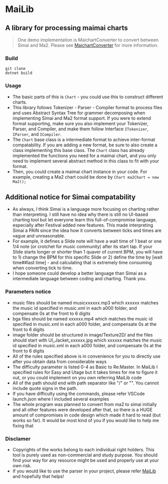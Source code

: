 # MaiLib

## A library for processing maimai charts
> One demo implementation is MaichartConverter to convert between Simai and Ma2. Please see [MaichartConverter](https://github.com/Neskol/MaichartConverter) for more information.

### Build
    git clone
    dotnet build
### Usage
- The basic parts of this is `Chart` - you could use this to construct different charts.
- This library follows Tokenizer - Parser - Compiler format to process files and uses Abstract Syntax Tree for grammer decomposing when implementing Simai and Ma2 format support. If you were to extend format supporting, make sure you also implement your Tokenizer, Parser, and Compiler, and make them follow Interface `ITokenizer`, `IParser`, and `ICompiler`.
- The `Chart` base class is a intermediate format to achieve inter-format compatability. If you are adding a new format, be sure to also create a class implementing this base class. The `Chart` class has already implemented the functions you need for a maimai chart, and you only need to implement several abstract method in this class to fit with your format.
- Then, you could create a maimai chart instance in your code. For example, creating a Ma2 chart could be done by `Chart ma2Chart = new Ma2();`

## Additional notice for Simai compatability
- As always, I think Simai is a language more focusing on charting rather than interpreting. I still have no idea why there is still no UI-based charting tool but let everyone learn this full-of-compromise language, especially after Festival added new features. This made interpreting Simai a PAIN since the idea how it converts between ticks and times are vague and unreasonable.
- For example, it defines a Slide note will have a wait time of 1 beat or one 1/4 note (or crotchet for music community) after its start tap. If your Slide starts longer or shorter than 1 quaver of current BPM, you will have to 1) change the BPM for this specific Slide or 2) define the time by [wait time##last time] - and calculating that is extremely time consuming when converting tick to time.
- I hope someone could develop a better language than Simai as a intermediate language between coding and charting. Thank you.

### Parameters notice
- music files should be named musicxxxxxx.mp3 which xxxxxx matches the music id specified in music.xml in each a000 folder, and compensate 0s at the front to 6 digits
- bga files should be named xxxxxx.mp4 which matches the music id specified in music.xml in each a000 folder, and compensate 0s at the front to 6 digits
- image folder should be structured in image/Texture2D/ and the files should start with UI_Jacket_xxxxxx.jpg which xxxxxx matches the music id specified in music.xml in each a000 folder, and compensate 0s at the front to 6 digits
- All of the rules specified above is in convenience for you to directly use after you obtain data from considerable ways
- The difficulty parameter is listed 0-4 as Basic to Re:Master. In MaiLib I specified rules for Easy and Utage but it takes times for me to figure it out, or you could implement on you own referring MaiLib code
- All of the path should end with path separator like "/" or "\". You cannot include quote signs in the path.
- If you have difficulty using the commands, please refer VSCode launch.json where I included several examples
- The whole program was planned to convert from ma2 to simai initially and all other features were developed after that, so there is a HUGE amount of compromises in code design which made it hard to read (but works so far). It would be most kind of you if you would like to help me fixing that

### Disclamer
- Copyrights of the works belong to each individual right holders. This tool is purely used as non-commercial and study purpose. You should find your way for any resource might be used and properly use at your own risk.
- If you would like to use the parser in your project, please refer [MaiLib](https://github.com/Neskol/MaiLib) and hopefully that helps!
